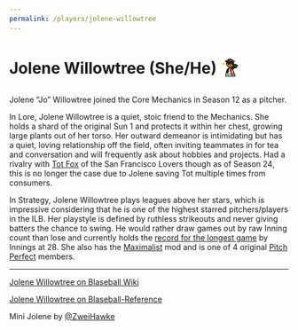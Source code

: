 ```yaml
---
permalink: /players/jolene-willowtree
---
```


# Jolene Willowtree (She/He)<img src="../../assets/mini-jolene.png" style="padding-bottom: 6px; vertical-align: middle; display: inline" alt=" Jolene Willowtree Mini by Zweihawke">

Jolene “Jo” Willowtree joined the Core Mechanics in Season 12 as a pitcher.

In Lore, Jolene Willowtree is a quiet, stoic friend to the Mechanics. She holds a shard of the original Sun 1 and 
protects it within her chest, growing large plants out of her torso. Her outward demeanor is intimidating but has a 
quiet, loving relationship off the field, often inviting teammates in for tea and conversation and will frequently ask 
about hobbies and projects. Had a rivalry with [Tot Fox](https://www.blaseball.wiki/w/Tot_Fox) of the San Francisco 
Lovers though as of Season 24, this is no longer the case due to Jolene saving Tot multiple times from consumers.

In Strategy, Jolene Willowtree plays leagues above her stars, which is impressive considering that he is one of the 
highest starred pitchers/players in the ILB. Her playstyle is defined by ruthless strikeouts and never giving batters 
the chance to swing. He would rather draw games out by raw Inning count than lose and currently holds the [record for 
the longest game](/team-history/season16/#spillowtree) by Innings at 28. She also has the [Maximalist](/team-history/season15/#maximalist-and-mention-of-the-pillars) mod and is 
one of 4 original [Pitch Perfect](/team-history/season15/#pitch-perfect) members.

---
[Jolene Willowtree on Blaseball Wiki](https://www.blaseball.wiki/w/Jolene_Willowtree)

[Jolene Willowtree on Blaseball-Reference](https://blaseball-reference.com/players/jolene-willowtree)

Mini Jolene by [@ZweiHawke](https://twitter.com/zweihawke)

